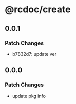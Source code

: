 # @rcdoc/create

## 0.0.1

### Patch Changes

- b7832d7: update ver

## 0.0.0

### Patch Changes

- update pkg info
